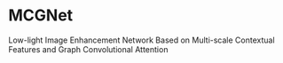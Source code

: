# MCGNet
Low-light Image Enhancement Network Based on Multi-scale Contextual Features and Graph Convolutional Attention
